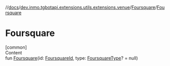 //[docs](../../../index.md)/[dev.inmo.tgbotapi.extensions.utils.extensions.venue](../index.md)/[Foursquare](index.md)/[Foursquare](-foursquare.md)



# Foursquare  
[common]  
Content  
fun [Foursquare](-foursquare.md)(id: [FoursquareId](../../dev.inmo.tgbotapi.types/index.md#%5Bdev.inmo.tgbotapi.types%2FFoursquareId%2F%2F%2FPointingToDeclaration%2F%5D%2FClasslikes%2F625018081), type: [FoursquareType](../../dev.inmo.tgbotapi.types/index.md#%5Bdev.inmo.tgbotapi.types%2FFoursquareType%2F%2F%2FPointingToDeclaration%2F%5D%2FClasslikes%2F625018081)? = null)  



